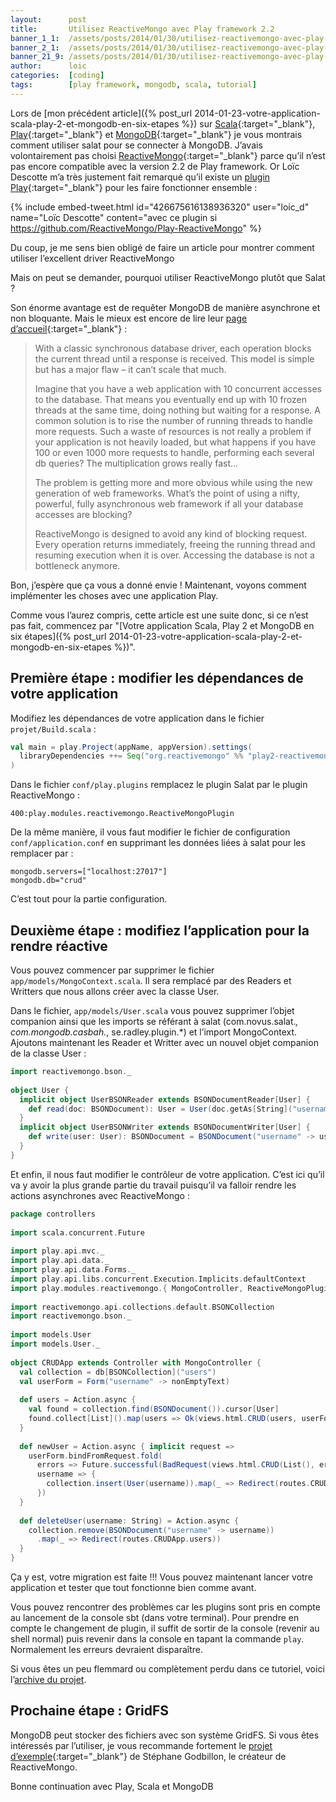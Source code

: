 ```yaml
---
layout:      post
title:       Utilisez ReactiveMongo avec Play framework 2.2
banner_1_1:  /assets/posts/2014/01/30/utilisez-reactivemongo-avec-play-framework-2-2_1_1.jpg
banner_2_1:  /assets/posts/2014/01/30/utilisez-reactivemongo-avec-play-framework-2-2_2_1.jpg
banner_21_9: /assets/posts/2014/01/30/utilisez-reactivemongo-avec-play-framework-2-2_21_9.jpg
author:      loic
categories:  [coding]
tags:        [play framework, mongodb, scala, tutorial]
---
```


Lors de [mon précédent article]({% post_url 2014-01-23-votre-application-scala-play-2-et-mongodb-en-six-etapes %}) sur [Scala](https://www.scala-lang.org){:target="_blank"},
[Play](https://www.playframework.com){:target="_blank"} et [MongoDB](https://www.mongodb.com){:target="_blank"} je vous montrais comment utiliser salat pour se connecter à MongoDB.
J’avais volontairement pas choisi [ReactiveMongo](http://reactivemongo.org){:target="_blank"} parce qu’il n’est pas encore compatible avec la version 2.2 de Play framework.
Or Loïc Descotte m’a très justement fait remarqué qu’il existe un [plugin Play](https://github.com/ReactiveMongo/Play-ReactiveMongo){:target="_blank"} pour les faire fonctionner ensemble :

{% include embed-tweet.html id="426675616138936320" user="loic_d" name="Loïc Descotte" content="avec ce plugin si https://github.com/ReactiveMongo/Play-ReactiveMongo" %}

Du coup, je me sens bien obligé de faire un article pour montrer comment utiliser l’excellent driver ReactiveMongo <i class="emoji wink"></i>

Mais on peut se demander, pourquoi utiliser ReactiveMongo plutôt que Salat ?

Son énorme avantage est de requêter MongoDB de manière asynchrone et non bloquante. Mais le mieux est encore de lire leur [page d’accueil](http://reactivemongo.org/){:target="_blank"} :

> With a classic synchronous database driver, each operation blocks the current thread until a response is received.
> This model is simple but has a major flaw – it can’t scale that much.
>
> Imagine that you have a web application with 10 concurrent accesses to the database. That means you eventually end up with 10 frozen threads at the same time,
> doing nothing but waiting for a response. A common solution is to rise the number of running threads to handle more requests.
> Such a waste of resources is not really a problem if your application is not heavily loaded, but what happens if you have 100 or even 1000 more requests to handle,
> performing each several db queries? The multiplication grows really fast...
>
> The problem is getting more and more obvious while using the new generation of web frameworks.
> What’s the point of using a nifty, powerful, fully asynchronous web framework if all your database accesses are blocking?
>
> ReactiveMongo is designed to avoid any kind of blocking request. Every operation returns immediately, freeing the running thread and resuming execution when it is over.
> Accessing the database is not a bottleneck anymore.

Bon, j’espère que ça vous a donné envie ! Maintenant, voyons comment implémenter les choses avec une application Play.

Comme vous l’aurez compris, cette article est une suite donc, si ce n’est pas fait, commencez par
"[Votre application Scala, Play 2 et MongoDB en six étapes]({% post_url 2014-01-23-votre-application-scala-play-2-et-mongodb-en-six-etapes %})".

## Première étape : modifier les dépendances de votre application

Modifiez les dépendances de votre application dans le fichier `projet/Build.scala` :

```scala
val main = play.Project(appName, appVersion).settings(
  libraryDependencies ++= Seq("org.reactivemongo" %% "play2-reactivemongo" % "0.10.2")
)
```

Dans le fichier `conf/play.plugins` remplacez le plugin Salat par le plugin ReactiveMongo :

```hocon
400:play.modules.reactivemongo.ReactiveMongoPlugin
```

De la même manière, il vous faut modifier le fichier de configuration `conf/application.conf` en supprimant les données liées à salat pour les remplacer par :

```hocon
mongodb.servers=["localhost:27017"]
mongodb.db="crud"
```

C’est tout pour la partie configuration.

## Deuxième étape : modifiez l’application pour la rendre réactive

Vous pouvez commencer par supprimer le fichier `app/models/MongoContext.scala`. Il sera remplacé par des Readers et Writters que nous allons créer avec la classe User.

Dans le fichier, `app/models/User.scala` vous pouvez supprimer l’objet companion ainsi que les imports se référant à salat
(com.novus.salat.*, com.mongodb.casbah.*, se.radley.plugin.*) et l’import MongoContext.
Ajoutons maintenant les Reader et Writter avec un nouvel objet companion de la classe User :

```scala
import reactivemongo.bson._
 
object User {
  implicit object UserBSONReader extends BSONDocumentReader[User] {
    def read(doc: BSONDocument): User = User(doc.getAs[String]("username").get)
  }
  implicit object UserBSONWriter extends BSONDocumentWriter[User] {
    def write(user: User): BSONDocument = BSONDocument("username" -> user.username)
  }
}
```

Et enfin, il nous faut modifier le contrôleur de votre application.
C’est ici qu’il va y avoir la plus grande partie du travail puisqu’il va falloir rendre les actions asynchrones avec ReactiveMongo :

```scala
package controllers
 
import scala.concurrent.Future
 
import play.api.mvc._
import play.api.data._
import play.api.data.Forms._
import play.api.libs.concurrent.Execution.Implicits.defaultContext
import play.modules.reactivemongo.{ MongoController, ReactiveMongoPlugin }
 
import reactivemongo.api.collections.default.BSONCollection
import reactivemongo.bson._
 
import models.User
import models.User._
 
object CRUDApp extends Controller with MongoController {
  val collection = db[BSONCollection]("users")
  val userForm = Form("username" -> nonEmptyText)
 
  def users = Action.async {
    val found = collection.find(BSONDocument()).cursor[User]
    found.collect[List]().map(users => Ok(views.html.CRUD(users, userForm)))
  }
 
  def newUser = Action.async { implicit request =>
    userForm.bindFromRequest.fold(
      errors => Future.successful(BadRequest(views.html.CRUD(List(), errors))),
      username => {
        collection.insert(User(username)).map(_ => Redirect(routes.CRUDApp.users))
      })
  }
 
  def deleteUser(username: String) = Action.async {
    collection.remove(BSONDocument("username" -> username))
      .map(_ => Redirect(routes.CRUDApp.users))
  }
}
```

Ça y est, votre migration est faite !!! Vous pouvez maintenant lancer votre application et tester que tout fonctionne bien comme avant.

Vous pouvez rencontrer des problèmes car les plugins sont pris en compte au lancement de la console sbt (dans votre terminal).
Pour prendre en compte le changement de plugin, il suffit de sortir de la console (revenir au shell normal) puis revenir dans la console en tapant la commande `play`.
Normalement les erreurs devraient disparaître.

Si vous êtes un peu flemmard ou complètement perdu dans ce tutoriel, voici l’[archive du projet](/assets/posts/2014/01/30/playScalaMongoSample_with_ReactiveMongo.rar).

## Prochaine étape : GridFS

MongoDB peut stocker des fichiers avec son système GridFS. Si vous êtes intéressés par l’utiliser,
je vous recommande fortement le [projet d’exemple](https://github.com/sgodbillon/reactivemongo-demo-app){:target="_blank"} de Stéphane Godbillon, le créateur de ReactiveMongo.

Bonne continuation avec Play, Scala et MongoDB <i class="emoji wink"></i>
